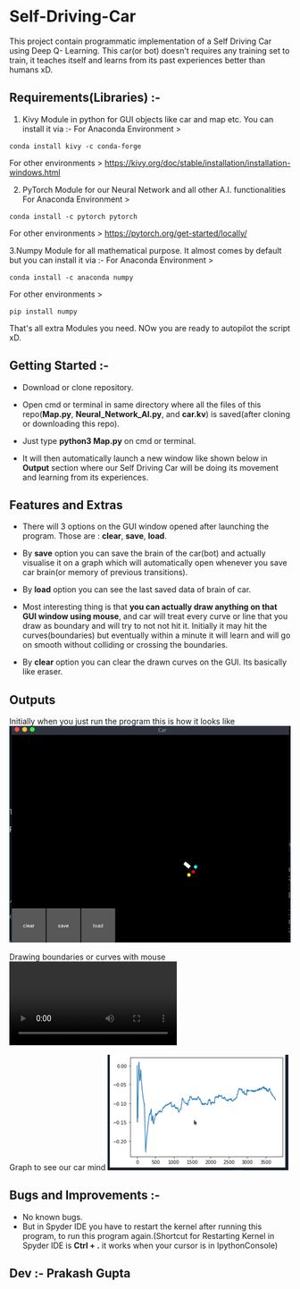 # Self-Driving-Car
This project contain programmatic implementation of a Self Driving Car using Deep Q- Learning. This car(or bot) doesn't requires any training set to train, it teaches itself and learns from its past experiences better than humans xD.

## Requirements(Libraries) :-
1. Kivy Module in python for GUI objects like car and map etc. You can install it via :-
For Anaconda Environment > 
```
conda install kivy -c conda-forge
```
For other environments > 
https://kivy.org/doc/stable/installation/installation-windows.html

2. PyTorch Module for our Neural Network and all other A.I. functionalities
For Anaconda Environment > 
```
conda install -c pytorch pytorch
```
For other environments > 
https://pytorch.org/get-started/locally/

3.Numpy Module for all mathematical purpose. It almost comes by default but you can install it via :-
For Anaconda Environment > 
```
conda install -c anaconda numpy
```
For other environments > 
```
pip install numpy
```
That's all extra Modules you need. NOw you are ready to autopilot the script xD.

## Getting Started :-

- Download or clone repository.

- Open cmd or terminal in same directory where all the files of this repo(**Map.py**, **Neural_Network_AI.py**, and **car.kv**) is saved(after cloning or downloading this repo).

- Just type **python3 Map.py** on cmd or terminal.

- It will then automatically launch a new window like shown below in **Output** section where our Self Driving Car will be doing its movement and learning from its experiences.


## Features and Extras

- There will 3 options on the GUI window opened after launching the program. Those are : **clear**, **save**, **load**.

- By **save** option you can save the brain of the car(bot) and actually visualise it on a graph which will automatically open whenever you save car brain(or memory of previous transitions).

- By **load** option you can see the last saved data of brain of car.

- Most interesting thing is that **you can actually draw anything on that GUI window using mouse**, and car will treat every curve or line that you draw as boundary and will try to not
not hit it. Initially it may hit the curves(boundaries) but eventually within a minute it will learn and will go on smooth without colliding or crossing the boundaries.

- By **clear** option you can clear the drawn curves on the GUI. Its basically like eraser.

## Outputs
Initially when you just run the program this is how it looks like
![GUI WIndow](Outputs/GuiWindow.png)

Drawing boundaries or curves with mouse
![Drawing Curves](Outputs/DrawingCurves.mkv)

Graph to see our car mind
![Graph](Outputs/MindGraph.png)


## Bugs and Improvements :-

- No known bugs.
- But in Spyder IDE you have to restart the kernel after running this program, to run this program again.(Shortcut for Restarting Kernel in Spyder IDE is **Ctrl + .** it works when your cursor is in IpythonConsole)

## Dev :- Prakash Gupta



